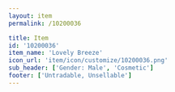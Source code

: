 ```yaml
---
layout: item
permalink: /10200036

title: Item
id: '10200036'
item_name: 'Lovely Breeze'
icon_url: 'item/icon/customize/10200036.png'
sub_header: ['Gender: Male', 'Cosmetic']
footer: ['Untradable, Unsellable']
---
```

